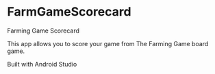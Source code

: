 FarmGameScorecard
=================

Farming Game Scorecard

This app allows you to score your game from The Farming Game board game.

Built with Android Studio
